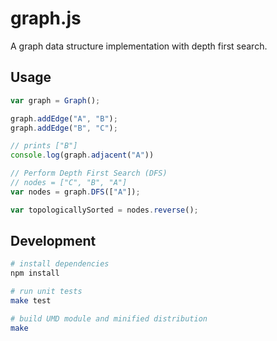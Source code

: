 # graph.js

A graph data structure implementation with depth first search.

## Usage

```javascript
var graph = Graph();

graph.addEdge("A", "B");
graph.addEdge("B", "C");

// prints ["B"]
console.log(graph.adjacent("A"))

// Perform Depth First Search (DFS)
// nodes = ["C", "B", "A"]
var nodes = graph.DFS(["A"]);

var topologicallySorted = nodes.reverse();
```

## Development

```bash
# install dependencies
npm install

# run unit tests
make test

# build UMD module and minified distribution
make
```
